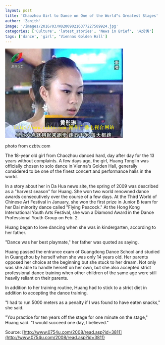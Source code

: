 ```yaml
---
layout: post
title: 'Chaozhou Girl to Dance on One of the World"s Greatest Stages'
author: 'Zanith'
image: '/images/2016/03/W020090216377227509924.jpg'
categories: ['Culture', 'latest_stories', 'News in Brief', '未分类']
tags: ['dance', 'girl', 'Viennas Golden Hall']
---
```


![dancer](/images/2016/03/W020090216377227509924.jpg)

photo from czbtv.com

The 18-year old girl from Chaozhou danced hard, day after day for the 13 years without complaints. A few days ago, the girl, Huang Tonglin was officially chosen to solo dance in Vienna's Golden Hall, generally considered to be one of the finest concert and performance halls in the world.

In a story about her in Da Hua news site, the spring of 2009 was described as a "harvest season" for Huang. She won two world renowned dance awards consecutively over the course of a few days. At the Third World of Chinese Art Festival in January, she won the first prize in Junior B team for her Dai minority dance called "Flying Peacock." At the Hong Kong International Youth Arts Festival, she won a Diamond Award in the Dance Professional Youth Group on Feb. 2.

Huang began to love dancing when she was in kindergarten, according to her father.

"Dance was her best playmate," her father was quoted as saying.

Huang passed the entrance exam of Guangdong Dance School and studied in Guangzhou by herself when she was only 14 years old. Her parents opposed her choice at the beginning but she stuck to her dream. Not only was she able to handle herself on her own, but she also accepted strict professional dance training when other children of the same age were still heavily reliant on their parents.

In addition to her training routine, Huang had to stick to a strict diet in addition to accepting the dance training.

"I had to run 5000 meters as a penalty if I was found to have eaten snacks," she said.

"You practice for ten years off the stage for one minute on the stage," Huang said. "I would succeed one day, I believed."

Source: [http://www.0754u.com/2008/read.asp?id=3811](http://www.0754u.com/2008/read.asp?id=3811)
